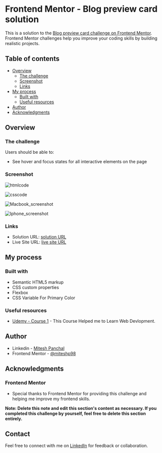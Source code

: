 # Frontend Mentor - Blog preview card solution

This is a solution to the [Blog preview card challenge on Frontend Mentor](https://www.frontendmentor.io/challenges/blog-preview-card-ckPaj01IcS). Frontend Mentor challenges help you improve your coding skills by building realistic projects. 

## Table of contents

- [Overview](#overview)
  - [The challenge](#the-challenge)
  - [Screenshot](#screenshot)
  - [Links](#links)
- [My process](#my-process)
  - [Built with](#built-with)
  - [Useful resources](#useful-resources)
- [Author](#author)
- [Acknowledgments](#acknowledgments)

## Overview

### The challenge

Users should be able to:

- See hover and focus states for all interactive elements on the page

### Screenshot

![htmlcode](https://github.com/miteshp98/blog-preview-card-main/assets/145320555/b16791b6-13ea-443e-90ae-4e824d350e86)

![csscode](https://github.com/miteshp98/blog-preview-card-main/assets/145320555/ffd02270-2a13-4206-b82c-d64122b24013)

![Macbook_screenshot](https://github.com/miteshp98/blog-preview-card-main/assets/145320555/b396eb31-8576-4c54-8a54-c9f33a5f4319)

![Iphone_screenshot](https://github.com/miteshp98/blog-preview-card-main/assets/145320555/d926ccc9-5a3e-44f4-8bda-727a11648fb6)


### Links

- Solution URL: [solution URL](https://github.com/miteshp98/blog-preview-card-main)
- Live Site URL: [live site URL](https://miteshp98.github.io/blog-preview-card-main/)

## My process

### Built with

- Semantic HTML5 markup
- CSS custom properties
- Flexbox
- CSS Variable For Primary Color

### Useful resources

- [Udemy - Course 1](https://www.udemy.com/share/101W9C3@QJfMAYeWW-ZciTEqJuAPKNnI9p3Zv1cfWCX5KXp-i_-u7sMyfa9_jAe-TSdh0IRMwA==/) - This Course Helped me to Learn Web Devlopment.

## Author

- Linkedin - [Mitesh Panchal](https://www.linkedin.com/in/mitesh-panchal-356558126/)
- Frontend Mentor - [@miteshp98](https://www.frontendmentor.io/profile/miteshp98)


## Acknowledgments

### Frontend Mentor
- Special thanks to Frontend Mentor for providing this challenge and helping me improve my frontend skills.

**Note: Delete this note and edit this section's content as necessary. If you completed this challenge by yourself, feel free to delete this section entirely.**

## Contact

Feel free to connect with me on [LinkedIn](https://www.linkedin.com/in/mitesh-panchal-356558126/)  for feedback or collaboration.
